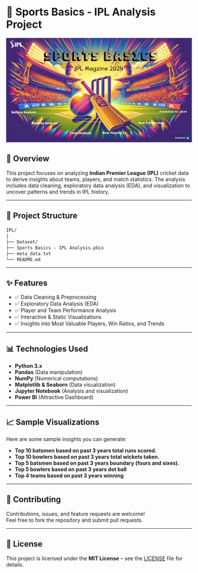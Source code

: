# 🏏 Sports Basics - IPL Analysis Project

![Dashboard Preview](image.png)


## 📌 Overview
This project focuses on analyzing **Indian Premier League (IPL)** cricket data to derive insights about teams, players, and match statistics. The analysis includes data cleaning, exploratory data analysis (EDA), and visualization to uncover patterns and trends in IPL history.

---

## 📂 Project Structure
```
IPL/
│
├── Dataset/
├── Sports Basics - IPL Analysis.pbix      
├── meta_data.txt     
└── README.md            
```

---

## ✨ Features
- ✅ Data Cleaning & Preprocessing  
- ✅ Exploratory Data Analysis (EDA)  
- ✅ Player and Team Performance Analysis  
- ✅ Interactive & Static Visualizations  
- ✅ Insights into Most Valuable Players, Win Ratios, and Trends  

---

## 📊 Technologies Used
- **Python 3.x**
- **Pandas** (Data manipulation)
- **NumPy** (Numerical computations)
- **Matplotlib & Seaborn** (Data visualization)
- **Jupyter Notebook** (Analysis and visualization)
- **Power BI** (Attractive Dashboard)

---

## 📈 Sample Visualizations
Here are some sample insights you can generate:
- **Top 10 batsmen based on past 3 years total runs scored.**  
- **Top 10 bowlers based on past 3 years total wickets taken.**  
- **Top 5 batsmen based on past 3 years boundary (fours and sixes).**
- **Top 5 bowlers based on past 3 years dot ball**  
- **Top 4 teams based on past 3 years winning**



---


## 🤝 Contributing
Contributions, issues, and feature requests are welcome!  
Feel free to fork the repository and submit pull requests.

---

## 📝 License
This project is licensed under the **MIT License** – see the [LICENSE](LICENSE) file for details.
